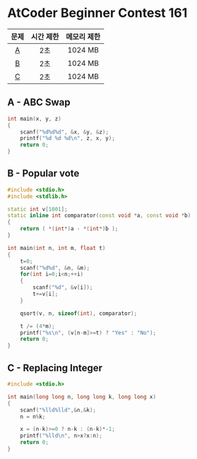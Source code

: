 # AtCoder Beginner Contest 161

| 문제| 시간 제한 | 메모리 제한 |
|:-:|:-:|:-:|
|[A](#A)|2초|1024 MB|
|[B](#B)|2초|1024 MB|
|[C](#C)|2초|1024 MB|

<div class="divider"></div>

## A - ABC Swap <a id="A"></a>
```cpp
int main(x, y, z)
{
    scanf("%d%d%d", &x, &y, &z);
    printf("%d %d %d\n", z, x, y);
    return 0;
}
```

## B - Popular vote <a id="B"></a>
```cpp
#include <stdio.h>
#include <stdlib.h>

static int v[1001];
static inline int comparator(const void *a, const void *b)
{
    return ( *(int*)a - *(int*)b );
}

int main(int n, int m, float t)
{
    t=0;
    scanf("%d%d", &n, &m);
    for(int i=0;i<n;++i)
    {
        scanf("%d", &v[i]);
        t+=v[i];
    }

    qsort(v, n, sizeof(int), comparator);

    t /= (4*m);
    printf("%s\n", (v[n-m]>=t) ? "Yes" : "No");
    return 0;
}
```

## C - Replacing Integer <a id="C"></a>
```cpp
#include <stdio.h>

int main(long long n, long long k, long long x)
{
    scanf("%lld%lld",&n,&k);
    n = n%k;

    x = (n-k)>=0 ? n-k : (n-k)*-1;
    printf("%lld\n", n>x?x:n);
    return 0;
}
```
